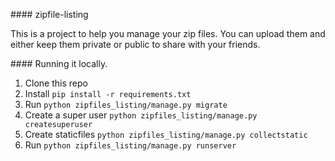 #### zipfile-listing

This is a project to help you manage your zip files. You can upload them and either keep them private or public to share with your friends.

#### Running it locally.

1. Clone this repo
2. Install ```pip install -r requirements.txt```
3. Run ```python zipfiles_listing/manage.py migrate```
4. Create a super user ```python zipfiles_listing/manage.py createsuperuser```
5. Create staticfiles ```python zipfiles_listing/manage.py collectstatic```
6. Run ```python zipfiles_listing/manage.py runserver```
